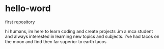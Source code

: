 # hello-word
first repository

hi humans,
im here to learn coding and create projects .im a mca student and always interested in learning new topics and subjects. 
i've had tacos on the moon and find then far superior to earth tacos
